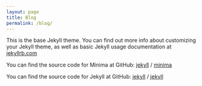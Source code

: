 ```yaml
---
layout: page
title: Blog
permalink: /blog/
---
```


This is the base Jekyll theme. You can find out more info about customizing
your Jekyll theme, as well as basic Jekyll usage documentation at
[jekyllrb.com](https://jekyllrb.com/)

You can find the source code for Minima at GitHub:
[jekyll][jekyll-organization] / [minima](https://github.com/jekyll/minima)

You can find the source code for Jekyll at GitHub:
[jekyll][jekyll-organization] / [jekyll](https://github.com/jekyll/jekyll)

[jekyll-organization]: https://github.com/jekyll
